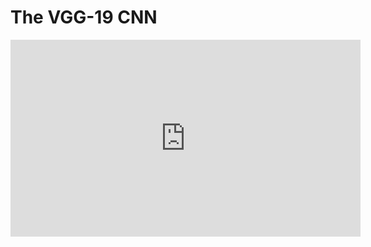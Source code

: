 # The VGG-19 CNN

<iframe width="560" height="315" src="https://www.youtube.com/embed/qfv7WIDlWgk" title="YouTube video player" frameborder="0" allow="accelerometer; autoplay; clipboard-write; encrypted-media; gyroscope; picture-in-picture" allowfullscreen></iframe>